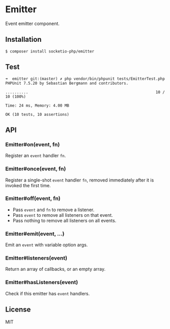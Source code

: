# Emitter 

  Event emitter component.

## Installation

```
$ composer install socketio-php/emitter
```

## Test

```shell
➜  emitter git:(master) ✗ php vendor/bin/phpunit tests/EmitterTest.php
PHPUnit 7.5.20 by Sebastian Bergmann and contributors.

..........                                                        10 / 10 (100%)

Time: 24 ms, Memory: 4.00 MB

OK (10 tests, 10 assertions)
```

## API

### Emitter#on(event, fn)

  Register an `event` handler `fn`.

### Emitter#once(event, fn)

  Register a single-shot `event` handler `fn`,
  removed immediately after it is invoked the
  first time.

### Emitter#off(event, fn)

  * Pass `event` and `fn` to remove a listener.
  * Pass `event` to remove all listeners on that event.
  * Pass nothing to remove all listeners on all events.

### Emitter#emit(event, ...)

  Emit an `event` with variable option args.

### Emitter#listeners(event)

  Return an array of callbacks, or an empty array.

### Emitter#hasListeners(event)

  Check if this emitter has `event` handlers.

## License

MIT
